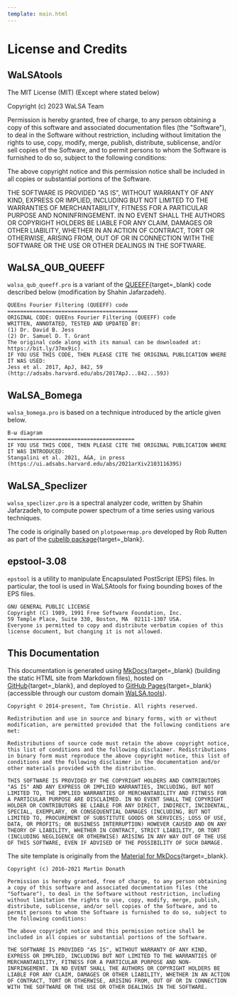 ```yaml
---
template: main.html
---
```


# License and Credits

## WaLSAtools

The MIT License (MIT) (Except where stated below)

Copyright (c) 2023 WaLSA Team

Permission is hereby granted, free of charge, to any person obtaining a copy
of this software and associated documentation files (the "Software"), to deal
in the Software without restriction, including without limitation the rights
to use, copy, modify, merge, publish, distribute, sublicense, and/or sell
copies of the Software, and to permit persons to whom the Software is
furnished to do so, subject to the following conditions:

The above copyright notice and this permission notice shall be included in all
copies or substantial portions of the Software.

THE SOFTWARE IS PROVIDED "AS IS", WITHOUT WARRANTY OF ANY KIND, EXPRESS OR
IMPLIED, INCLUDING BUT NOT LIMITED TO THE WARRANTIES OF MERCHANTABILITY,
FITNESS FOR A PARTICULAR PURPOSE AND NONINFRINGEMENT. IN NO EVENT SHALL THE
AUTHORS OR COPYRIGHT HOLDERS BE LIABLE FOR ANY CLAIM, DAMAGES OR OTHER
LIABILITY, WHETHER IN AN ACTION OF CONTRACT, TORT OR OTHERWISE, ARISING FROM,
OUT OF OR IN CONNECTION WITH THE SOFTWARE OR THE USE OR OTHER DEALINGS IN THE
SOFTWARE.

## WaLSA_QUB_QUEEFF

`walsa_qub_queeff.pro` is a variant of the [QUEEFF][2]{target=_blank} code described below (modification by Shahin Jafarzadeh).

```
QUEEns Fourier Filtering (QUEEFF) code
=========================================
ORIGINAL CODE: QUEEns Fourier Filtering (QUEEFF) code
WRITTEN, ANNOTATED, TESTED AND UPDATED BY:
(1) Dr. David B. Jess
(2) Dr. Samuel D. T. Grant
The original code along with its manual can be downloaded at: https://bit.ly/37mx9ic).
IF YOU USE THIS CODE, THEN PLEASE CITE THE ORIGINAL PUBLICATION WHERE IT WAS USED:
Jess et al. 2017, ApJ, 842, 59 (http://adsabs.harvard.edu/abs/2017ApJ...842...59J)
```

## WaLSA_Bomega

`walsa_bomega.pro` is based on a technique introduced by the article given below.

```
B-ω diagram
========================================
IF YOU USE THIS CODE, THEN PLEASE CITE THE ORIGINAL PUBLICATION WHERE IT WAS INTRODUCED:
Stangalini et al. 2021, A&A, in press (https://ui.adsabs.harvard.edu/abs/2021arXiv210311639S)
```

## WaLSA_Speclizer

`walsa_speclizer.pro` is a spectral analyzer code, written by Shahin Jafarzadeh, to compute power spectrum of a time series using various techniques.

The code is originally based on `plotpowermap.pro` developed by Rob Rutten as part of the [cubelib package][1]{target=_blank}.

## epstool-3.08

`epstool` is a utility to manipulate Encapsulated PostScript (EPS) files. In particular, the tool is used in WaLSAtools for fixing bounding boxes of the EPS files.

```
GNU GENERAL PUBLIC LICENSE
Copyright (C) 1989, 1991 Free Software Foundation, Inc.
59 Temple Place, Suite 330, Boston, MA  02111-1307 USA.
Everyone is permitted to copy and distribute verbatim copies of this license document, but changing it is not allowed.
```

## This Documentation 

This documentation is generated using [MkDocs][3]{target=_blank} (building the static HTML site from Markdown files), hosted on [GitHub][6]{target=_blank}, and deployed to [GitHub Pages][5]{target=_blank} (accessible through our custom domain [WaLSA.tools][7]). 

```
Copyright © 2014-present, Tom Christie. All rights reserved.

Redistribution and use in source and binary forms, with or without modification, are permitted provided that the following conditions are met:

Redistributions of source code must retain the above copyright notice, this list of conditions and the following disclaimer. Redistributions in binary form must reproduce the above copyright notice, this list of conditions and the following disclaimer in the documentation and/or other materials provided with the distribution.

THIS SOFTWARE IS PROVIDED BY THE COPYRIGHT HOLDERS AND CONTRIBUTORS "AS IS" AND ANY EXPRESS OR IMPLIED WARRANTIES, INCLUDING, BUT NOT LIMITED TO, THE IMPLIED WARRANTIES OF MERCHANTABILITY AND FITNESS FOR A PARTICULAR PURPOSE ARE DISCLAIMED. IN NO EVENT SHALL THE COPYRIGHT HOLDER OR CONTRIBUTORS BE LIABLE FOR ANY DIRECT, INDIRECT, INCIDENTAL, SPECIAL, EXEMPLARY, OR CONSEQUENTIAL DAMAGES (INCLUDING, BUT NOT LIMITED TO, PROCUREMENT OF SUBSTITUTE GOODS OR SERVICES; LOSS OF USE, DATA, OR PROFITS; OR BUSINESS INTERRUPTION) HOWEVER CAUSED AND ON ANY THEORY OF LIABILITY, WHETHER IN CONTRACT, STRICT LIABILITY, OR TORT (INCLUDING NEGLIGENCE OR OTHERWISE) ARISING IN ANY WAY OUT OF THE USE OF THIS SOFTWARE, EVEN IF ADVISED OF THE POSSIBILITY OF SUCH DAMAGE.
```

The site template is originally from the [Material for MkDocs][4]{target=_blank}.

```
Copyright (c) 2016-2021 Martin Donath

Permission is hereby granted, free of charge, to any person obtaining a copy of this software and associated documentation files (the "Software"), to deal in the Software without restriction, including without limitation the rights to use, copy, modify, merge, publish, distribute, sublicense, and/or sell copies of the Software, and to permit persons to whom the Software is furnished to do so, subject to the following conditions:

The above copyright notice and this permission notice shall be included in all copies or substantial portions of the Software.

THE SOFTWARE IS PROVIDED "AS IS", WITHOUT WARRANTY OF ANY KIND, EXPRESS OR IMPLIED, INCLUDING BUT NOT LIMITED TO THE WARRANTIES OF MERCHANTABILITY, FITNESS FOR A PARTICULAR PURPOSE AND NON-INFRINGEMENT. IN NO EVENT SHALL THE AUTHORS OR COPYRIGHT HOLDERS BE LIABLE FOR ANY CLAIM, DAMAGES OR OTHER LIABILITY, WHETHER IN AN ACTION OF CONTRACT, TORT OR OTHERWISE, ARISING FROM, OUT OF OR IN CONNECTION WITH THE SOFTWARE OR THE USE OR OTHER DEALINGS IN THE SOFTWARE.
```


  [1]: https://webspace.science.uu.nl/~rutte101/rridl/cubelib/dircontent.html
  [2]: https://bit.ly/37mx9ic
  [3]: https://github.com/mkdocs/mkdocs/
  [4]: https://github.com/squidfunk/mkdocs-material
  [5]: https://pages.github.com
  [6]: https://github.com
  [7]: https://WaLSA.tools

<br>
